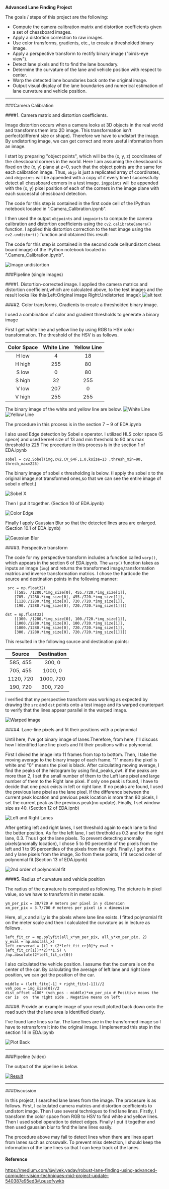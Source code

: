 **Advanced Lane Finding Project**

The goals / steps of this project are the following:

* Compute the camera calibration matrix and distortion coefficients given a set of chessboard images.
* Apply a distortion correction to raw images.
* Use color transforms, gradients, etc., to create a thresholded binary image.
* Apply a perspective transform to rectify binary image ("birds-eye view").
* Detect lane pixels and fit to find the lane boundary.
* Determine the curvature of the lane and vehicle position with respect to center.
* Warp the detected lane boundaries back onto the original image.
* Output visual display of the lane boundaries and numerical estimation of lane curvature and vehicle position.

[//]: # (Image References)

[image1]: ./pics_for_README/undistortion.png "Undistorted"
[image2]: ./pics_for_README/undistort_image.png "Road Transformed"
[image3]: ./pics_for_README/white_line_detection.png "Binary Example of White Line"
[image4]: ./pics_for_README/yellow_line_detection.png "Binary Example of Yellow Line"
[image5]: ./pics_for_README/sobel_thresh.png "Sobel X"
[image6]: ./pics_for_README/color_edge.png "Color Edge"
[image7]: ./pics_for_README/gaussianblur.png "Gaussian Blur"
[image8]: ./pics_for_README/warped.png "Warped image"
[image9]: ./pics_for_README/left_right_lane.png "Left Right Lane"
[image10]: ./pics_for_README/polyfit.png "2nd order polynomial fit"
[image11]: ./pics_for_README/plot_back.png "Plot Back"



---



###Camera Calibration

####1. Camera matrix and distortion coefficients.

Image distortion occurs when a camera looks at 3D objects in the real world and transforms them into 2D image. This transformation isn't perfect(different size or shape). Therefore we have to undistort the image. By undistorting image, we can get correct and more useful information from an image.


I start by preparing "object points", which will be the (x, y, z) coordinates of the chessboard corners in the world. Here I am assuming the chessboard is fixed on the (x, y) plane at z=0, such that the object points are the same for each calibration image.  Thus, `objp` is just a replicated array of coordinates, and `objpoints` will be appended with a copy of it every time I successfully detect all chessboard corners in a test image.  `imgpoints` will be appended with the (x, y) pixel position of each of the corners in the image plane with each successful chessboard detection.


The code for this step is contained in the first code cell of the IPython notebook located in ".Camera_Calibration.ipynb".

I then used the output `objpoints` and `imgpoints` to compute the camera calibration and distortion coefficients using the `cv2.calibrateCamera()` function.  I applied this distortion correction to the test image using the `cv2.undistort()` function and obtained this result:

The code for this step is contained in the second code cell(undistort chess board image) of the IPython notebook located in ".Camera_Calibration.ipynb".

![Image undistortion][image1]

###Pipeline (single images)

####1. Distortion-corrected image.
I applied the camera matrics and distortion coefficient,which are calculated above, to the test images and the result looks like this(Left:Original image Right:Undistorted image):
![alt text][image2]

####2. Color transforms, Gradients to create a thresholded binary image.

I used a combination of color and gradient thresholds to generate a binary image


First I get white line and yellow line by using RGB to HSV color transformation.
The threshold of the HSV is as follows.

| Color Space | White Line    | Yellow Line   |
|:---------:  |:-------------:|:-------------:|
| H low       | 4             | 18            |
| H high      | 255           | 80            |
| S low       | 0             | 80            |
| S high      | 32            | 255           |
| V low       | 207           | 0             |
| V high      | 255           | 255           |

The binary image of the white and yellow line are below.
![White Line][image3]
![Yellow Line][image4]

The procedure in this process is in the section 7 ~ 9 of EDA.ipynb

I also used Edge detection by Sobel x operator.
I utilized HLS color space (S spece) and used kernel size of 13 and min threshold to 90 ans max threshold to 225
The procedure in this process is in the section 1 of EDA.ipynb

```
sobel = cv2.Sobel(img,cv2.CV_64F,1,0,ksize=13 ,thresh_min=90, thresh_max=225)
```

The binary image of sobel x thresholding is below.
(I apply the sobel x to the original image,not transformed ones,so that we can see the entire image of sobel x effect.)



![Sobel X][image5]





Then I put it together.
(Section 10 of EDA.ipynb)



![Color Edge][image6]

Finally I apply Gaussian Blur so that the detected lines area are enlarged.
(Section 10.1 of EDA.ipynb)


![Gaussian Blur][image7]


####3. Perspective transform

The code for my perspective transform includes a function called `warp()`, which appears in the section 6 of EDA.ipynb.  The `warp()` function takes as inputs an image (`img`) and returns the transformed image,transformation matrics and inverse transformation matrics. I chose the hardcode the source and destination points in the following manner:

```
 src = np.float32(
    [[585. /1280.*img_size[0], 455./720.*img_size[1]],
    [705. /1280.*img_size[0], 455./720.*img_size[1]],
    [1120./1280.*img_size[0], 720./720.*img_size[1]],
    [190. /1280.*img_size[0], 720./720.*img_size[1]]])

dst = np.float32(
    [[300. /1280.*img_size[0], 100./720.*img_size[1]],
    [1000./1280.*img_size[0], 100./720.*img_size[1]],
    [1000./1280.*img_size[0], 720./720.*img_size[1]],
    [300. /1280.*img_size[0], 720./720.*img_size[1]]])
```
This resulted in the following source and destination points:

| Source        | Destination   |
|:-------------:|:-------------:|
| 585, 455      | 300, 0        |
| 705, 455      | 1000, 0       |
| 1120, 720     | 1000, 720     |
| 190, 720      | 300, 720      |

I verified that my perspective transform was working as expected by drawing the `src` and `dst` points onto a test image and its warped counterpart to verify that the lines appear parallel in the warped image.

![Warped image][image8]

####4. Lane-line pixels and fit their positions with a polynomial

Until here, I've got binary image of lanes.Therefore, from here, I'll discuss how I identified lane line pixels and fit their positions with a polynomial.

First I divied the image into 11 frames from top to bottom.
Then, I take the moving average to the binary image of each frame. "1" means the pixel is white and "0" means the pixel is black. After calculating moving average, I find the peaks of the histogram by using find_peaks_cwt. if the peaks are more than 2, I set the small number of them to the Left lane pixel and large number of them to the Right lane pixel. If only one peak is found, I have to decide that one peak exists in left or right lane. If no peaks are found, I used the previous lane pixel as the lane pixel. If the difference between the current peak location and previous peak location is more than 80 picels, I set the current peak as the previous peak(no update). Finally, I set window size as 40. (Section 12 of EDA.ipnb)

![Left and Right Lanes][image9]

After getting left and right lanes, I set threshold again to each lane to find the better position. As for the left lane, I set threthold as 0.3 and for the right lane, 0.3. Thus I got the lane pixels. To prevent detecting anomally pixels(anomally location), I chose 5 to 90 percentile of the pixels from the left and 1 to 95 percentiles of the pixels from the right. Finally, I got the x and y lane pixels from the image, So from these points, I fit second order of polynomial fit.(Section 13 of EDA.ipynb)


![2nd order of polynomial fit][image10]

####5. Radius of curvature and vehicle position


The radius of the curvature is computed as following. The picture is in pixel value, so we have to transform it in meter scale.

```
ym_per_pix = 30/720 # meters per pixel in y dimension
xm_per_pix = 3.7/700 # meteres per pixel in x dimension
```

Here, all_x and all_y is the pixels where lane line exists.
I fitted polynomial fit on the meter scale and then I calculated the curvature as in lecture as follows .
```
left_fit_cr = np.polyfit(all_x*ym_per_pix, all_y*xm_per_pix, 2)
y_eval = np.max(all_x)
left_curverad = ((1 + (2*left_fit_cr[0]*y_eval + left_fit_cr[1])**2)**1.5) \
/np.absolute(2*left_fit_cr[0])
```

I also calculated the vehicle position. I assume that the camera is on the center of the car. By calculating the average of left lane and right lane position, we can get the position of the car.

```
middle = (left_fitx[-1] + right_fitx[-1])//2
veh_pos = img_size[0]//2
dist_offset =100* (veh_pos - middle)*xm_per_pix # Positive means the car is  on  the right side , Negative means on left

```


####6. Provide an example image of your result plotted back down onto the road such that the lane area is identified clearly.

I've found lane lines so far. The lane lines are in the transformed image so I have to retransform it into the original image. I implemented this step in the section 14 in EDA.ipynb


![Plot Back][image11]

---

###Pipeline (video)

The output of the pipeline is below.

[![Result](pics_for_README/plot_back.png)](https://www.youtube.com/watch?v=tmVQ4cbWAr4&feature=youtu.be)

---

###Discussion

In this project, I searched lane lanes from the image.
The procesure is as follows.
First, I calculated camera matrics and distortion coefficients to undistort image. Then I use several techniques to find lane lines. Firstly, I transform the color space from RGB to HSV to find white and yellow lines. Then I used sobel operation to detect edges. Finally I put it together and then used gaussian blur to find the lane lines easily.

The procedure above may fail to detect lines when there are lines apart from lanes such as crosswalk. To prevent miss detection, I should keep the information of the lane lines so that I can keep track of the lanes.

#### Reference
https://medium.com/@vivek.yadav/robust-lane-finding-using-advanced-computer-vision-techniques-mid-project-update-540387e95ed3#.pusofywkb